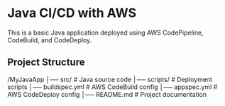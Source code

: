 # Java CI/CD with AWS
This is a basic Java application deployed using AWS CodePipeline, CodeBuild, and CodeDeploy.

## Project Structure
/MyJavaApp
│── src/          # Java source code
│── scripts/      # Deployment scripts
│── buildspec.yml # AWS CodeBuild config
│── appspec.yml   # AWS CodeDeploy config
│── README.md     # Project documentation

